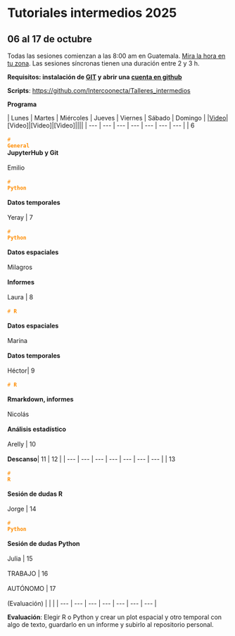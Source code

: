 # Tutoriales intermedios 2025
## 06 al 17 de octubre

Todas las sesiones comienzan a las 8:00 am en Guatemala. [Mira la hora en tu zona](https://arewemeetingyet.com/Guatemala/2025-05-05/08:00/Sesi%C3%B3n%20s%C3%ADncrona). Las sesiones síncronas tienen una duración entre 2 y 3 h.

**Requisitos: instalación de [GIT](https://git-scm.com/downloads) y abrir una [cuenta en github](https://docs.github.com/es/get-started/start-your-journey/creating-an-account-on-github)** 

**Scripts**: https://github.com/Intercoonecta/Talleres_intermedios

**Programa**

| Lunes | Martes | Miércoles | Jueves | Viernes | Sábado | Domingo |
|[Video](https://youtu.be/qvzpFCpEFwE)|[Video]|[Video]|[Video]||||
| --- | --- | --- | --- | --- | --- | --- |
| 6<br><br><code style="color : darkorange"># **General**</code> <br>**JupyterHub y Git** <br><br>Emilio<br><br><code style="color : darkorange"># **Python**</code><br><br>**Datos temporales**<br><br>Yeray | 7<br><br><code style="color : darkorange"># **Python**</code> <br><br>**Datos espaciales**<br><br>Milagros<br><br>**Informes**<br><br>Laura | 8 <br><br><code style="color : darkorange"># **R**</code> <br><br>**Datos espaciales**<br><br>Marina<br><br>**Datos temporales**<br><br>Héctor| 9<br><br><code style="color : darkorange"># **R**</code> <br><br>**Rmarkdown, informes**<br><br>Nicolás<br><br>**Análisis estadístico**<br><br>Arelly | 10 <br><br>**Descanso**| 11  | 12  |
| --- | --- | --- | --- | --- | --- | --- |
| 13<br><br><code style="color : darkorange"># **R**</code> <br><br>**Sesión de dudas R**<br><br>Jorge | 14<br><br><code style="color : darkorange"># **Python**</code> <br><br>**Sesión de dudas Python**<br><br>Julia | 15<br><br>TRABAJO | 16<br><br>AUTÓNOMO | 17<br><br>(Evaluación) |     |     |
| --- | --- | --- | --- | --- | --- | --- |

**Evaluación**: Elegir R o Python y crear un plot espacial y otro temporal con algo de texto,
guardarlo en un informe y subirlo al repositorio personal.
